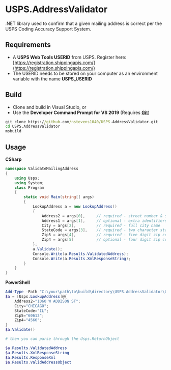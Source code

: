 # USPS.AddressValidator
.NET library used to confirm that a given mailing address is correct per the USPS Coding Accuracy Support System.  
## Requirements  
   - A **USPS Web Tools USERID** from USPS. Register here: [https://registration.shippingapis.com/](https://registration.shippingapis.com/)
   - The USERID needs to be stored on your computer as an environment variable with the name **USPS_USERID**
## Build  
   - Clone and build in Visual Studio, or  
   - Use the **Developer Command Prompt for VS 2019** (Requires **[Git](https://git-scm.com/book/en/v2/Getting-Started-Installing-Git)**)  
```bat
git clone https://github.com/nstevens1040/USPS.AddressValidator.git
cd USPS.AddressValidator
msbuild
```  
## Usage  
**CSharp**  
```cs
namespace ValidateMailingAddress
{
    using Usps;
    using System;
    class Program
    {
        static void Main(string[] args)
        {
            LookupAddress a = new LookupAddress()
            {
                Address2 = args[0],     // required - street number & street name
                Address1 = args[1],     // optional - extra identifiers such as APT 123
                City = args[2],         // required - full city name
                StateCode = args[3],    // required - two character state code. ex. CA, IL, NY, FL, etc...
                Zip5 = args[4],         // required - five digit zip code
                Zip4 = args[5]          // optional - four digit zip code. ex. 60660-5121. {60660} is required 5 digit zip & {5121} is optional 4 digit zip.
            };
            a.Validate();
            Console.Write(a.Results.ValidatedAddress);
            Console.Write(a.Results.XmlResponseString);
        }
    }
}
```  
**PowerShell**  
```ps1
Add-Type -Path "C:\your\path\to\build\directory\USPS.AddressValidator\USPS.AddressValidator\bin\Debug\USPS.AddressValidator.dll"
$a = [Usps.LookupAddress]@{
    Address2="1060 W ADDISON ST";
    City="CHICAGO";
    StateCode="IL";
    Zip5="60613";
    Zip4="4566";
}
$a.Validate()

# then you can parse through the Usps.ReturnObject

$a.Results.ValidatedAddress
$a.Results.XmlResponseString
$a.Results.ResponseXml
$a.Results.ValidAddressObject
```  

